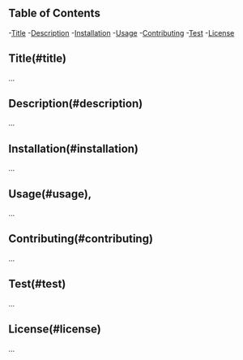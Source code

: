 ## Table of Contents
-[Title](#title)
-[Description](#description)
-[Installation](#installation)
-[Usage](#usage)
-[Contributing](#contributing)
-[Test](#test)
-[License](#license)

## Title(#title)
...

## Description(#description)
...

## Installation(#installation)
...

## Usage(#usage),
...

## Contributing(#contributing)
...

## Test(#test)
...

## License(#license)
...
